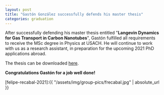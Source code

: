 ```yaml
---
layout: post
title: "Gastón González successfully defends his master thesis"
categories: graduation
---
```



After successfully defending his master thesis entitled "**Langevin Dynamics for Gas Transport in Carbon Nanotubes**", Gastón fulfilled all requirements to receive the MSc degree in Physics at USACH. He will continue to work with us as a research assistant, in preparation for the upcoming 2021 PhD applications abroad. 

The thesis can be downloaded [here](/resources/). 

**Congratulations Gastón for a job well done!** 



[felipe-recabal-2021]:{{ "/assets/img/group-pics/frecabal.jpg" | absolute_url }} 